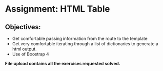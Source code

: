 <h1>Assignment: HTML Table</h1>
<h2>Objectives:</h2>
    <ul>
        <li>Get comfortable passing information from the route to the template</li>
        <li>Get very comfortable iterating through a list of dictionaries to generate a html output.</li>
        <li>Use of Boostrap 4</li>
    </ul>
<p><strong>File upload contains all the exercises requested solved.</strong></p>